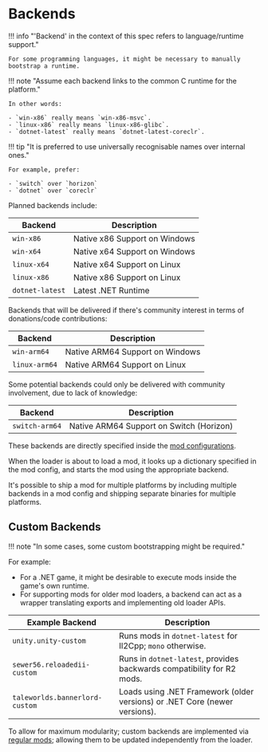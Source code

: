 ﻿# Backends

!!! info "'Backend' in the context of this spec refers to language/runtime support."

    For some programming languages, it might be necessary to manually bootstrap a runtime.

!!! note "Assume each backend links to the common C runtime for the platform."

    In other words:

    - `win-x86` really means `win-x86-msvc`.
    - `linux-x86` really means `linux-x86-glibc`.
    - `dotnet-latest` really means `dotnet-latest-coreclr`.

!!! tip "It is preferred to use universally recognisable names over internal ones."

    For example, prefer:

    - `switch` over `horizon`
    - `dotnet` over `coreclr`

Planned backends include:

| Backend         | Description                   |
| --------------- | ----------------------------- |
| `win-x86`       | Native x86 Support on Windows |
| `win-x64`       | Native x64 Support on Windows |
| `linux-x64`     | Native x64 Support on Linux   |
| `linux-x86`     | Native x86 Support on Linux   |
| `dotnet-latest` | Latest .NET Runtime           |

Backends that will be delivered if there's community interest in terms of donations/code contributions:

| Backend       | Description                     |
| ------------- | ------------------------------- |
| `win-arm64`   | Native ARM64 Support on Windows |
| `linux-arm64` | Native ARM64 Support on Linux   |

Some potential backends could only be delivered with community involvement, due to lack of knowledge:

| Backend        | Description                              |
| -------------- | ---------------------------------------- |
| `switch-arm64` | Native ARM64 Support on Switch (Horizon) |

These backends are directly specified inside the [mod configurations][mod-configurations-targets].

When the loader is about to load a mod, it looks up a dictionary specified in the mod config,
and starts the mod using the appropriate backend.

It's possible to ship a mod for multiple platforms by including multiple backends in a mod config
and shipping separate binaries for multiple platforms.

## Custom Backends

!!! note "In some cases, some custom bootstrapping might be required."

For example:

- For a .NET game, it might be desirable to execute mods inside the game's own runtime.
- For supporting mods for older mod loaders, a backend can act as a wrapper translating exports and implementing old loader APIs.

| Example Backend                | Description                                                                |
| ------------------------------ | -------------------------------------------------------------------------- |
| `unity.unity-custom`           | Runs mods in `dotnet-latest` for Il2Cpp; `mono` otherwise.                 |
| `sewer56.reloadedii-custom`    | Runs in `dotnet-latest`, provides backwards compatibility for R2 mods.     |
| `taleworlds.bannerlord-custom` | Loads using .NET Framework (older versions) or .NET Core (newer versions). |

To allow for maximum modularity; custom backends are implemented via [regular mods][regular-mods]; 
allowing them to be updated independently from the loader.

<!-- Links -->
[mod-configurations-targets]: ../../Server/Configurations/Mod-Metadata.md#targets
[regular-mods]: ../Core-Architecture.md#regular-mods-layer-3
